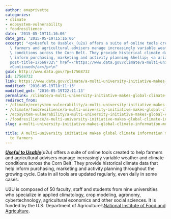 ```yaml
---
author: anaprivette
categories:
- climate
- ecosystem-vulnerability
- foodresilience
date: '2015-05-19T11:16:06'
date_gmt: '2015-05-19T15:16:06'
excerpt: "<p>Useful to Usable\_(u2u) offers a suite of online tools created to help\
  \ farmers and agricultural advisers manage increasingly variable weather and climate\
  \ conditions across the Corn Belt. They provide historical climate data that help\
  \ inform purchasing, marketing and activity planning &hellip; <a aria-describedby=\"\
  post-title-17568732\" href=\"https://www.data.gov/climate/a-multi-university-initiative-makes-global-climate-information-more-accesible-to-farmers/\"\
  >Continued</a></p>\n"
guid: http://www.data.gov/?p=17568732
id: 17568732
link: https://www.data.gov/climate/a-multi-university-initiative-makes-global-climate-information-more-accesible-to-farmers/
modified: '2016-05-19T18:11:13'
modified_gmt: '2016-05-19T22:11:13'
permalink: /climate/a-multi-university-initiative-makes-global-climate-information-more-accesible-to-farmers/
redirect_from:
- /climate/ecosystem-vulnerability/a-multi-university-initiative-makes-global-climate-information-more-accesible-to-farmers/
- /climate/foodresilience/a-multi-university-initiative-makes-global-climate-information-more-accesible-to-farmers/
- /ecosystem-vulnerability/a-multi-university-initiative-makes-global-climate-information-more-accesible-to-farmers/
- /foodresilience/a-multi-university-initiative-makes-global-climate-information-more-accesible-to-farmers/
slug: a-multi-university-initiative-makes-global-climate-information-more-accesible-to-farmers

title: A multi-university initiative makes global climate information more accesible
  to farmers
---
```


[***Useful to Usable***](https://mygeohub.org/groups/u2u)(u2u) offers a suite of online tools created to help farmers and agricultural advisers manage increasingly variable weather and climate conditions across the Corn Belt. They provide historical climate data that help inform purchasing, marketing and activity planning throughout the growing cycle. Data in all tools are updated regularly, even daily in some cases.

U2U is composed of 50 faculty, staff and students from nine universities who specialize in applied climatology, crop modeling, agronomy, cybertechnology, agricultural economics and other social sciences. It is funded by the U.S. Department of Agriculture’s[National Institute of Food and Agriculture](http://nifa.usda.gov/).
